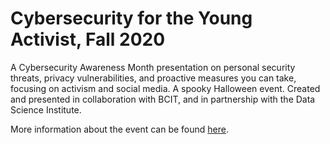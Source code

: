# Cybersecurity for the Young Activist, Fall 2020
A Cybersecurity Awareness Month presentation on personal security threats, privacy vulnerabilities, and proactive measures you can take, focusing on activism and social media. A spooky Halloween event.  Created and presented in collaboration with BCIT, and in partnership with the Data Science Institute.

More information about the event can be found [here](https://csc.barnard.edu/events/cybersecurity-training-students-and-young-activists).
